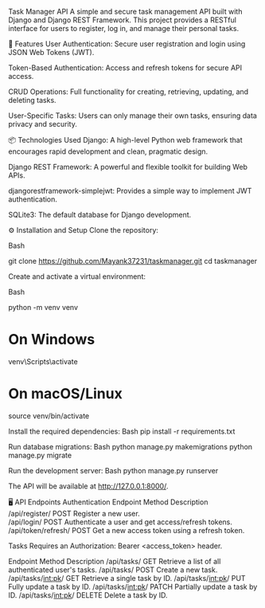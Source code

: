 Task Manager API
A simple and secure task management API built with Django and Django REST Framework. This project provides a RESTful interface for users to register, log in, and manage their personal tasks.

🚀 Features
User Authentication: Secure user registration and login using JSON Web Tokens (JWT).

Token-Based Authentication: Access and refresh tokens for secure API access.

CRUD Operations: Full functionality for creating, retrieving, updating, and deleting tasks.

User-Specific Tasks: Users can only manage their own tasks, ensuring data privacy and security.

📦 Technologies Used
Django: A high-level Python web framework that encourages rapid development and clean, pragmatic design.

Django REST Framework: A powerful and flexible toolkit for building Web APIs.

djangorestframework-simplejwt: Provides a simple way to implement JWT authentication.

SQLite3: The default database for Django development.

⚙️ Installation and Setup
Clone the repository:

Bash

git clone https://github.com/Mayank37231/taskmanager.git
cd taskmanager

Create and activate a virtual environment:

Bash

python -m venv venv
# On Windows
venv\Scripts\activate
# On macOS/Linux
source venv/bin/activate

Install the required dependencies:
Bash
pip install -r requirements.txt

Run database migrations:
Bash
python manage.py makemigrations
python manage.py migrate

Run the development server:
Bash
python manage.py runserver

The API will be available at http://127.0.0.1:8000/.

🖥️ API Endpoints
Authentication
Endpoint	         Method	    Description		
/api/register/	     POST	    Register a new user.		
/api/login/	         POST	    Authenticate a user and get access/refresh tokens.		
/api/token/refresh/	 POST	    Get a new access token using a refresh token.		


Tasks
Requires an Authorization: Bearer <access_token> header.

Endpoint	            Method	     Description
/api/tasks/	            GET	         Retrieve a list of all authenticated user's tasks.
/api/tasks/	            POST	     Create a new task.
/api/tasks/<int:pk>/	GET	         Retrieve a single task by ID.
/api/tasks/<int:pk>/	PUT	         Fully update a task by ID.
/api/tasks/<int:pk>/	PATCH	     Partially update a task by ID.
/api/tasks/<int:pk>/	DELETE	     Delete a task by ID.
